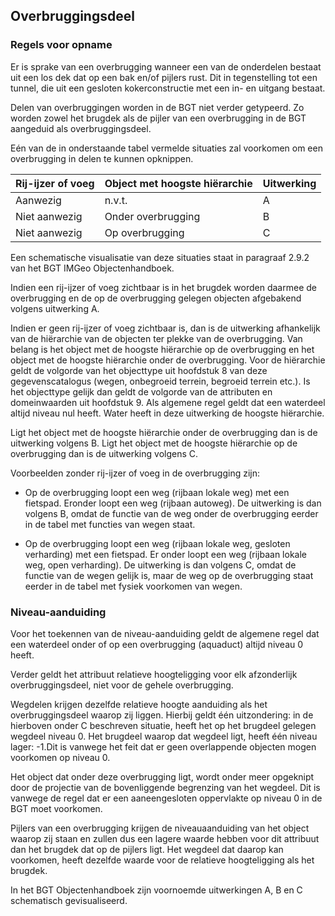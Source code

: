 Overbruggingsdeel
-----------------

### Regels voor opname

Er is sprake van een overbrugging wanneer een van de onderdelen bestaat uit een
los dek dat op een bak en/of pijlers rust. Dit in tegenstelling tot een tunnel,
die uit een gesloten kokerconstructie met een in- en uitgang bestaat.

Delen van overbruggingen worden in de BGT niet verder getypeerd. Zo worden zowel
het brugdek als de pijler van een overbrugging in de BGT aangeduid als
overbruggingsdeel.

Eén van de in onderstaande tabel vermelde situaties zal voorkomen om een
overbrugging in delen te kunnen opknippen.

| Rij-ijzer of voeg | Object met hoogste hiërarchie | Uitwerking |
|-------------------|-------------------------------|------------|
| Aanwezig          | n.v.t.                        | A          |
| Niet aanwezig     | Onder overbrugging            | B          |
| Niet aanwezig     | Op overbrugging               | C          |

Een schematische visualisatie van deze situaties staat in paragraaf 2.9.2 van
het BGT IMGeo Objectenhandboek.

Indien een rij-ijzer of voeg zichtbaar is in het brugdek worden daarmee de
overbrugging en de op de overbrugging gelegen objecten afgebakend volgens
uitwerking A.

Indien er geen rij-ijzer of voeg zichtbaar is, dan is de uitwerking afhankelijk
van de hiërarchie van de objecten ter plekke van de overbrugging. Van belang is
het object met de hoogste hiërarchie op de overbrugging en het object met de
hoogste hiërarchie onder de overbrugging. Voor de hiërarchie geldt de volgorde
van het objecttype uit hoofdstuk 8 van deze gegevenscatalogus (wegen, onbegroeid
terrein, begroeid terrein etc.). Is het objecttype gelijk dan geldt de volgorde
van de attributen en domeinwaarden uit hoofdstuk 9. Als algemene regel geldt dat
een waterdeel altijd niveau nul heeft. Water heeft in deze uitwerking de hoogste
hiërarchie.

Ligt het object met de hoogste hiërarchie onder de overbrugging dan is de
uitwerking volgens B. Ligt het object met de hoogste hiërarchie op de
overbrugging dan is de uitwerking volgens C.

Voorbeelden zonder rij-ijzer of voeg in de overbrugging zijn:

-   Op de overbrugging loopt een weg (rijbaan lokale weg) met een fietspad.
    Eronder loopt een weg (rijbaan autoweg). De uitwerking is dan volgens B,
    omdat de functie van de weg onder de overbrugging eerder in de tabel met
    functies van wegen staat.

-   Op de overbrugging loopt een weg (rijbaan lokale weg, gesloten verharding)
    met een fietspad. Er onder loopt een weg (rijbaan lokale weg, open
    verharding). De uitwerking is dan volgens C, omdat de functie van de wegen
    gelijk is, maar de weg op de overbrugging staat eerder in de tabel met
    fysiek voorkomen van wegen.

### Niveau-aanduiding

Voor het toekennen van de niveau-aanduiding geldt de algemene regel dat een
waterdeel onder of op een overbrugging (aquaduct) altijd niveau 0 heeft.

Verder geldt het attribuut relatieve hoogteligging voor elk afzonderlijk
overbruggingsdeel, niet voor de gehele overbrugging.

Wegdelen krijgen dezelfde relatieve hoogte aanduiding als het overbruggingsdeel
waarop zij liggen. Hierbij geldt één uitzondering: in de hierboven onder C
beschreven situatie, heeft het op het brugdeel gelegen wegdeel niveau 0. Het
brugdeel waarop dat wegdeel ligt, heeft één niveau lager: -1.Dit is vanwege het
feit dat er geen overlappende objecten mogen voorkomen op niveau 0.

Het object dat onder deze overbrugging ligt, wordt onder meer opgeknipt door de
projectie van de bovenliggende begrenzing van het wegdeel. Dit is vanwege de
regel dat er een aaneengesloten oppervlakte op niveau 0 in de BGT moet
voorkomen.

Pijlers van een overbrugging krijgen de niveauaanduiding van het object waarop
zij staan en zullen dus een lagere waarde hebben voor dit attribuut dan het
brugdek dat op de pijlers ligt. Het wegdeel dat daarop kan voorkomen, heeft
dezelfde waarde voor de relatieve hoogteligging als het brugdek.

In het BGT Objectenhandboek zijn voornoemde uitwerkingen A, B en C schematisch
gevisualiseerd.
